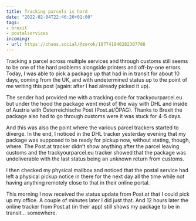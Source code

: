 ```yaml
---
title: Tracking parcels is hard
date: "2022-02-04T22:46:20+01:00"
tags:
- brexit
- postalservices
incoming:
- url: https://chaos.social/@zerok/107741940282307788
---
```


Tracking a parcel across multiple services and through customs still seems to be one of the hard problems alongside printers and off-by-one errors. Today, I was able to pick a package up that had in in transit for about 10 days, coming from the UK, and with undetermined status up to the point of me writing this post (again: after I had already picked it up).

The sender had provided me with a tracking code for trackyourparcel.eu but under the hood the package went most of the way with DHL and inside of Austria with Österreichische Post (Post.at/ÖPAG). Thanks to Brexit the package also had to go through customs were it was stuck for 4-5 days.

And this was also the point where the various parcel trackers started to diverge. In the end, I noticed in the DHL tracker yesterday evening that my package was supposed to be ready for pickup now, without stating, though, where. The Post.at tracker didn’t show anything after the parcel leaving customs and the trackyourparcel.eu tracker showed that the package was undeliverable with the last status being an unknown return from customs. 

I then checked my physical mailbox and noticed that the postal service had left a physical pickup notice in there for the next day all the time while not having anything remotely close to that in their online portal.

This morning I now received the status update from Post.at that I could pick up my office. A couple of minutes later I did just that. And 12 hours later the online tracker from Post.at (in their app) still shows my package to be in transit... somewhere.

